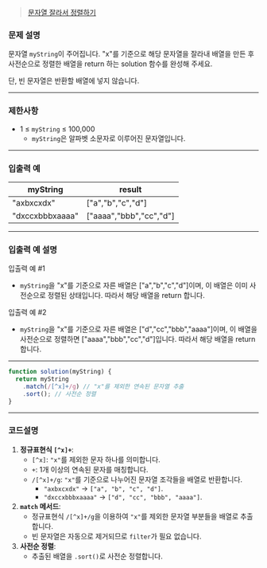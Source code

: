 > [문자열 잘라서 정렬하기](https://school.programmers.co.kr/learn/courses/30/lessons/181866)

### **문제 설명**

문자열 `myString`이 주어집니다. "x"를 기준으로 해당 문자열을 잘라내 배열을 만든 후 사전순으로 정렬한 배열을 return 하는 solution 함수를 완성해 주세요.

단, 빈 문자열은 반환할 배열에 넣지 않습니다.

---

### 제한사항

- 1 ≤ `myString` ≤ 100,000
  - `myString`은 알파벳 소문자로 이루어진 문자열입니다.

---

### 입출력 예

| myString        | result                  |
| --------------- | ----------------------- |
| "axbxcxdx"      | ["a","b","c","d"]       |
| "dxccxbbbxaaaa" | ["aaaa","bbb","cc","d"] |

---

### 입출력 예 설명

입출력 예 #1

- `myString`을 "x"를 기준으로 자른 배열은 ["a","b","c","d"]이며, 이 배열은 이미 사전순으로 정렬된 상태입니다. 따라서 해당 배열을 return 합니다.

입출력 예 #2

- `myString`을 "x"를 기준으로 자른 배열은 ["d","cc","bbb","aaaa"]이며, 이 배열을 사전순으로 정렬하면 ["aaaa","bbb","cc","d"]입니다. 따라서 해당 배열을 return 합니다.

---

```jsx
function solution(myString) {
  return myString
    .match(/[^x]+/g) // "x"를 제외한 연속된 문자열 추출
    .sort(); // 사전순 정렬
}
```

---

### 코드설명

1. **정규표현식 `[^x]+`**:
   - `[^x]`: `"x"`를 제외한 문자 하나를 의미합니다.
   - `+`: 1개 이상의 연속된 문자를 매칭합니다.
   - `/[^x]+/g`: `"x"`를 기준으로 나누어진 문자열 조각들을 배열로 반환합니다.
     - `"axbxcxdx"` → `["a", "b", "c", "d"]`.
     - `"dxccxbbbxaaaa"` → `["d", "cc", "bbb", "aaaa"]`.
2. **`match` 메서드**:
   - 정규표현식 `/[^x]+/g`을 이용하여 `"x"`를 제외한 문자열 부분들을 배열로 추출합니다.
   - 빈 문자열은 자동으로 제거되므로 `filter`가 필요 없습니다.
3. **사전순 정렬**:
   - 추출된 배열을 `.sort()`로 사전순 정렬합니다.

